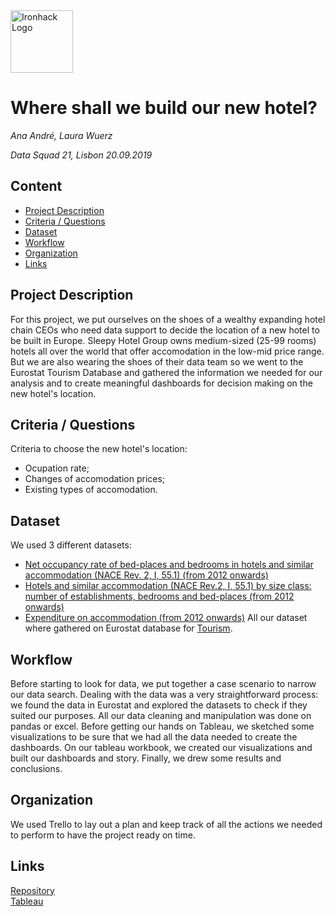 <img src="https://bit.ly/2VnXWr2" alt="Ironhack Logo" width="100"/>

# Where shall we build our new hotel?
*Ana André, Laura Wuerz*

*Data Squad 21, Lisbon 20.09.2019*

## Content
- [Project Description](#project-description)
- [Criteria / Questions](#hypotheses-/-questions)
- [Dataset](#dataset)
- [Workflow](#workflow)
- [Organization](#organization)
- [Links](#links)

<a name="project-description"></a>

## Project Description
For this project, we put ourselves on the shoes of a wealthy expanding hotel chain CEOs who need data support to decide the location of a new hotel to be built in Europe. Sleepy Hotel Group owns medium-sized (25-99 rooms) hotels all over the world that offer accomodation in the low-mid price range.
But we are also wearing the shoes of their data team so we went to the Eurostat Tourism Database and gathered the information we needed for our analysis and to create meaningful dashboards for decision making on the new hotel's location.

<a name="criteria-/-questions"></a>

## Criteria / Questions
Criteria to choose the new hotel's location:
- Ocupation rate;
- Changes of accomodation prices;
- Existing types of accomodation.

<a name="dataset"></a>

## Dataset
We used 3 different datasets:
- [Net occupancy rate of bed-places and bedrooms in hotels and similar accommodation (NACE Rev. 2, I, 55.1) (from 2012 onwards)](https://ec.europa.eu/eurostat/databrowser/view/tin00180/default/table?lang=en) 
- [Hotels and similar accommodation (NACE Rev.2, I, 55.1) by size class: number of establishments, bedrooms and bed-places  (from 2012 onwards)](https://ec.europa.eu/eurostat/web/products-datasets/-/tour_cap_nats) 
- [Expenditure on accommodation (from 2012 onwards)](https://ec.europa.eu/eurostat/web/products-datasets/-/tour_dem_exac) 
All our dataset where gathered on Eurostat database for [Tourism](https://ec.europa.eu/eurostat/web/tourism/data/database).

<a name="workflow"></a>

## Workflow
Before starting to look for data, we put together a case scenario to narrow our data search.
Dealing with the data was a very straightforward process: we found the data in Eurostat and explored the datasets to check if they suited our purposes.
All our data cleaning and manipulation was done on pandas or excel. 
Before getting our hands on Tableau, we sketched some visualizations to be sure that we had all the data needed to create the dashboards.
On our tableau workbook, we created our visualizations and built our dashboards and story.
Finally, we drew some results and conclusions.

<a name="organization"></a>

## Organization
We used Trello to lay out a plan and keep track of all the actions we needed to perform to have the project ready on time.

<a name="links"></a>

## Links
[Repository](https://github.com/laurawuerz/Project-Week-6-Tableau)  
[Tableau](https://www.canva.com/design/DADlSes2lSw/EQwGN7iok2_0vJNTayvIQA/view?utm_content=DADlSes2lSw&utm_campaign=designshare&utm_medium=link&utm_source=sharebutton)
